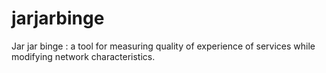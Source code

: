 # jarjarbinge
Jar jar binge : a tool for measuring quality of experience of services while modifying network characteristics.
